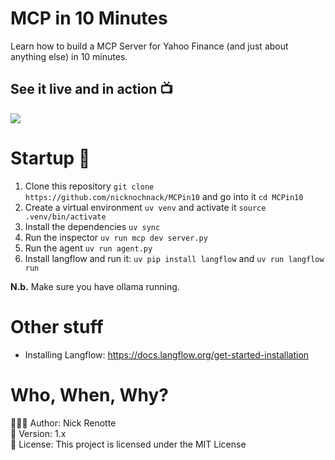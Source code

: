 # MCP in 10 Minutes
Learn how to build a MCP Server for Yahoo Finance (and just about anything else) in 10 minutes. 

## See it live and in action 📺
<img src="https://i.imgur.com/P1uv4QN.jpeg"/>

# Startup 🚀
1. Clone this repository `git clone https://github.com/nicknochnack/MCPin10` and go into it `cd MCPin10`
2. Create a virtual environment `uv venv` and activate it `source .venv/bin/activate`
3. Install the dependencies `uv sync`
4. Run the inspector `uv run mcp dev server.py`
5. Run the agent `uv run agent.py`
6. Install langflow and run it: `uv pip install langflow` and `uv run langflow run`

<b>N.b.</b> Make sure you have ollama running. 

# Other stuff
- Installing Langflow: https://docs.langflow.org/get-started-installation

# Who, When, Why?

👨🏾‍💻 Author: Nick Renotte <br />
📅 Version: 1.x<br />
📜 License: This project is licensed under the MIT License </br>

